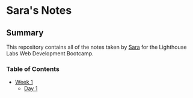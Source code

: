 # Sara's Notes

## Summary
This repository contains all of the notes taken by [Sara](https://github.com/SaraIrving) for the Lighthouse Labs Web Development Bootcamp.

### Table of Contents
* [Week 1](/Week_1)
  * [Day 1](/Week_1/Day_1)
